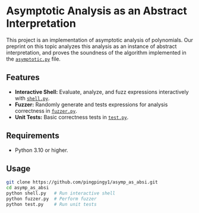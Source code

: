 # Asymptotic Analysis as an Abstract Interpretation

This project is an implementation of asymptotic analysis of polynomials. Our preprint on this topic analyzes this analysis as an instance of abstract interpretation, and proves the soundness of the algorithm implemented in the [`asymptotic.py`](asymptotic.py) file.

## Features

- **Interactive Shell:** Evaluate, analyze, and fuzz expressions interactively with [`shell.py`](shell.py).
- **Fuzzer:** Randomly generate and tests expressions for analysis correctness in [`fuzzer.py`](fuzzer.py).
- **Unit Tests:** Basic correctness tests in [`test.py`](test.py).

## Requirements

- Python 3.10 or higher.

## Usage

```sh
git clone https://github.com/pingpingy1/asymp_as_absi.git
cd asymp_as_absi
python shell.py   # Run interactive shell
python fuzzer.py  # Perform fuzzer
python test.py    # Run unit tests
```